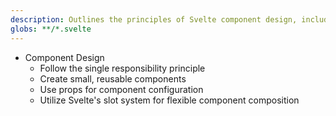```yaml
---
description: Outlines the principles of Svelte component design, including single responsibility, reusability, props for configuration, and slots for composition. This helps developers create flexible and well-designed components.
globs: **/*.svelte
---
```

- Component Design
  - Follow the single responsibility principle
  - Create small, reusable components
  - Use props for component configuration
  - Utilize Svelte's slot system for flexible component composition
